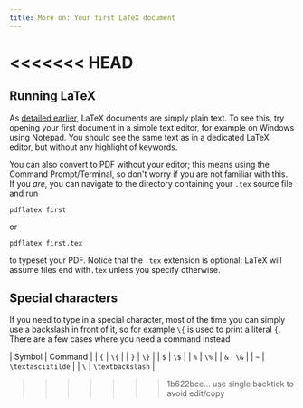 ```yaml
---
title: More on: Your first LaTeX document
---
```

<<<<<<< HEAD
=======

## Running LaTeX

As [detailed earlier](lesson-02), LaTeX documents are simply plain text. To see
this, try opening your first document in a simple text editor, for example
on Windows using Notepad. You should see the same text as in a dedicated LaTeX
editor, but without any highlight of keywords.

You can also convert to PDF without your editor; this means using the Command
Prompt/Terminal, so don't worry if you are not familiar with this. If you
*are*, you can navigate to the directory containing your `.tex` source file and
run

`pdflatex first`

or

`pdflatex first.tex`

to typeset your PDF. Notice that the `.tex` extension is optional: LaTeX will
assume files end with`.tex` unless you specify otherwise.

## Special characters

If you need to type in a special character, most of the time you can simply
use a backslash in front of it, so for example `\{` is used to print a literal
`{`. There are a few cases where you need a command instead

| Symbol | Command           |
| `{`    | `\{`              |
| `}`    | `\}`              |
| `$`    | `\$`              |
| `%`    | `\%`              |
| `&`    | `\&`              |
| `~`    | `\textasciitilde` |
| ``\``  | `\textbackslash`  |
>>>>>>> 1b622bce... use single backtick to avoid edit/copy
